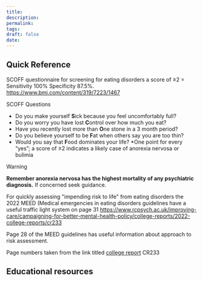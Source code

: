 ```yaml
---
title:
description: 
permalink: 
tags: 
draft: false
date:
---
```

## Quick Reference
SCOFF questionnaire for screening for eating disorders a score of ≥2 = Sensitivity 100% Specificity 87.5%. https://www.bmj.com/content/319/7223/1467

SCOFF Questions
- Do you make yourself **S**ick because you feel uncomfortably full?
- Do you worry you have lost **C**ontrol over how much you eat?
- Have you recently lost more than **O**ne stone in a 3 month period?
- Do you believe yourself to be **F**at when others say you are too thin?
- Would you say that **F**ood dominates your life?
*One point for every “yes”; a score of ≥2 indicates a likely case of anorexia nervosa or bulimia


> [!WARNING] 
> **Remember anorexia nervosa has the highest mortality of any psychiatric diagnosis.**
If concerned seek guidance.

For quickly assessing "impending risk to life" from eating disorders the 2022 MEED (Medical emergencies in eating disorders guidelines have a useful traffic light system on page 31 
https://www.rcpsych.ac.uk/improving-care/campaigning-for-better-mental-health-policy/college-reports/2022-college-reports/cr233

Page 28 of the MEED guidelines has useful information about approach to risk assessment.

Page numbers taken from the link titled [college report](https://www.rcpsych.ac.uk/docs/default-source/improving-care/better-mh-policy/college-reports/college-report-cr233-medical-emergencies-in-eating-disorders-(meed)-guidance.pdf?sfvrsn=2d327483_63) CR233

## Educational resources



